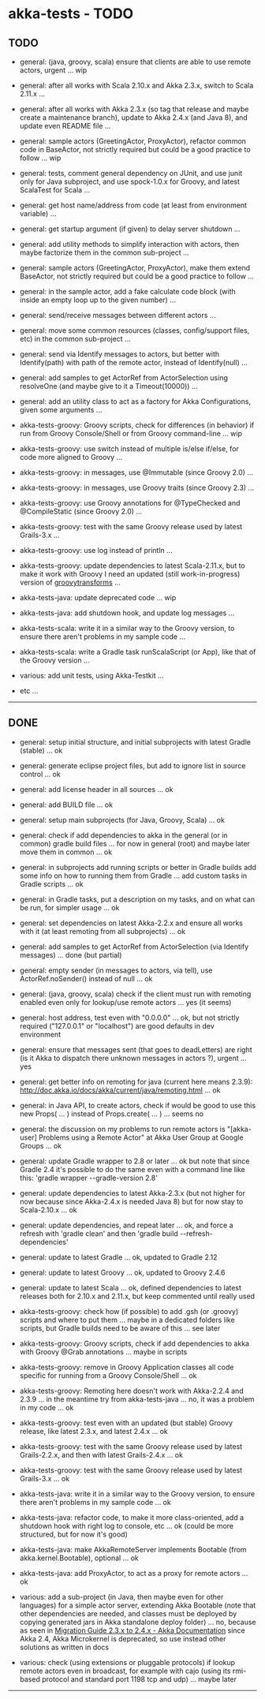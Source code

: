 akka-tests - TODO
=================

TODO
----
- general: (java, groovy, scala) ensure that clients are able to use remote actors, urgent ... wip
- general: after all works with Scala 2.10.x and Akka 2.3.x, switch to Scala 2.11.x ...
- general: after all works with Akka 2.3.x (so tag that release and maybe create a maintenance branch), update to Akka 2.4.x (and Java 8), and update even README file ...
- general: sample actors (GreetingActor, ProxyActor), refactor common code in BaseActor, not strictly required but could be a good practice to follow ... wip
- general: tests, comment general dependency on JUnit, and use junit only for Java subproject, and use spock-1.0.x for Groovy, and latest ScalaTest for Scala ...
- general: get host name/address from code (at least from environment variable) ...
- general: get startup argument (if given) to delay server shutdown ...
- general: add utility methods to simplify interaction with actors, then maybe factorize them in the common sub-project ...
- general: sample actors (GreetingActor, ProxyActor), make them extend BaseActor, not strictly required but could be a good practice to follow ...
- general: in the sample actor, add a fake calculate code block (with inside an empty loop up to the given number) ...
- general: send/receive messages between different actors ...
- general: move some common resources (classes, config/support files, etc) in the common sub-project ...
- general: send via Identify messages to actors, but better with Identify(path) with path of the remote actor, instead of Identify(null) ...
- general: add samples to get ActorRef from ActorSelection using resolveOne (and maybe give to it a Timeout(10000)) ...
- general: add an utility class to act as a factory for Akka Configurations, given some arguments ...

- akka-tests-groovy: Groovy scripts, check for differences (in behavior) if run from Groovy Console/Shell or from Groovy command-line ... wip
- akka-tests-groovy: use switch instead of multiple is/else if/else, for code more aligned to Groovy ...
- akka-tests-groovy: in messages, use @Immutable (since Groovy 2.0) ...
- akka-tests-groovy: in messages, use Groovy traits (since Groovy 2.3) ...
- akka-tests-groovy: use Groovy annotations for @TypeChecked and @CompileStatic (since Groovy 2.0) ...
- akka-tests-groovy: test with the same Groovy release used by latest Grails-3.x ...
- akka-tests-groovy: use log instead of println ...
- akka-tests-groovy: update dependencies to latest Scala-2.11.x, but to make it work with Groovy I need an updated (still work-in-progress) version of [groovytransforms](https://github.com/smartiniOnGitHub/groovytransforms) ...

- akka-tests-java: update deprecated code ... wip
- akka-tests-java: add shutdown hook, and update log messages ...

- akka-tests-scala: write it in a similar way to the Groovy version, to ensure there aren't problems in my sample code ...
- akka-tests-scala: write a Gradle task runScalaScript (or App), like that of the Groovy version ...

- various: add unit tests, using Akka-Testkit ...


- etc ...

---------------


DONE
----
- general: setup initial structure, and initial subprojects with latest Gradle (stable) ... ok
- general: generate eclipse project files, but add to ignore list in source control ... ok
- general: add license header in all sources ... ok
- general: add BUILD file ... ok
- general: setup main subprojects (for Java, Groovy, Scala) ... ok
- general: check if add dependencies to akka in the general (or in common) gradle build files ... for now in general (root) and maybe later move them in common ... ok
- general: in subprojects add running scripts or better in Gradle builds add some info on how to running them from Gradle ... add custom tasks in Gradle scripts ...  ok
- general: in Gradle tasks, put a description on my tasks, and on what can be run, for simpler usage ... ok
- general: set dependencies on latest Akka-2.2.x and ensure all works with it (at least remoting from all subprojects) ... ok
- general: add samples to get ActorRef from ActorSelection (via Identify messages) ... done (but partial)
- general: empty sender (in messages to actors, via tell), use ActorRef.noSender() instead of null ... ok
- general: (java, groovy, scala) check if the client must run with remoting enabled even only for lookup/use remote actors ... yes (it seems)
- general: host address, test even with "0.0.0.0" ... ok, but not strictly required ("127.0.0.1" or "localhost") are good defaults in dev environment
- general: ensure that messages sent (that goes to deadLetters) are right (is it Akka to dispatch there unknown messages in actors ?), urgent ... yes
- general: get better info on remoting for java (current here means 2.3.9): http://doc.akka.io/docs/akka/current/java/remoting.html ... ok
- general: in Java API, to create actors, check if would be good to use this new Props( ... ) instead of Props.create( ... ) ... seems no
- general: the discussion on my problems to run remote actors is "[akka-user] Problems using a Remote Actor" at Akka User Group at Google Groups ... ok
- general: update Gradle wrapper to 2.8 or later ... ok but note that since Gradle 2.4 it's possible to do the same even with a command line like this: 'gradle wrapper --gradle-version 2.8'
- general: update dependencies to latest Akka-2.3.x (but not higher for now because since Akka-2.4.x is needed Java 8) but for now stay to Scala-2.10.x ... ok
- general: update dependencies, and repeat later ... ok, and force a refresh with 'gradle clean' and then 'gradle build --refresh-dependencies'
- general: update to latest Gradle ... ok, updated to Gradle 2.12
- general: update to latest Groovy ... ok, updated to Groovy 2.4.6
- general: update to latest Scala ... ok, defined dependencies to latest releases both for 2.10.x and 2.11.x, but keep commented until really used

- akka-tests-groovy: check how (if possible) to add .gsh (or .groovy) scripts and where to put them ... maybe in a dedicated folders like scripts, but Gradle builds need to be aware of this ... see later
- akka-tests-groovy: Groovy scripts, check if add dependencies to akka with Groovy @Grab annotations ... maybe in scripts
- akka-tests-groovy: remove in Groovy Application classes all code specific for running from a Groovy Console/Shell ... ok
- akka-tests-groovy: Remoting here doesn't work with Akka-2.2.4 and 2.3.9 ... in the meantime try from akka-tests-java ... no, it was a problem in my code ... ok
- akka-tests-groovy: test even with an updated (but stable) Groovy release, like latest 2.3.x, and latest 2.4.x ... ok
- akka-tests-groovy: test with the same Groovy release used by latest Grails-2.2.x, and then with latest Grails-2.4.x ... ok
- akka-tests-groovy: test with the same Groovy release used by latest Grails-3.x ... ok

- akka-tests-java: write it in a similar way to the Groovy version, to ensure there aren't problems in my sample code ... ok
- akka-tests-java: refactor code, to make it more class-oriented, add a shutdown hook with right log to console, etc ... ok (could be more structured, but for now it's good)
- akka-tests-java: make AkkaRemoteServer implements Bootable (from akka.kernel.Bootable), optional ... ok
- akka-tests-java: add ProxyActor, to act as a proxy for remote actors ... ok

- various: add a sub-project (in Java, then maybe even for other languages) for a simple actor server, extending Akka Bootable (note that other dependencies are needed, and classes must be deployed by copying generated jars in Akka standalone deploy folder) ... no, because as seen in [Migration Guide 2.3.x to 2.4.x - Akka Documentation](http://doc.akka.io/docs/akka/current/project/migration-guide-2.3.x-2.4.x.html) since Akka 2.4, Akka Microkernel is deprecated, so use instead other solutions as written in docs
- various: check (using extensions or pluggable protocols) if lookup remote actors even in broadcast, for example with cajo (using its rmi-based protocol and standard port 1198 tcp and udp) ... maybe later


---------------
